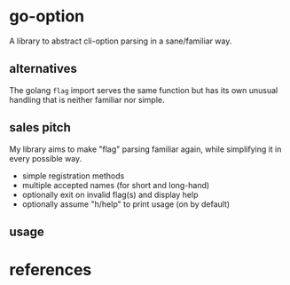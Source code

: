 
# go-option

A library to abstract cli-option parsing in a sane/familiar way.


## alternatives

The golang `flag` import serves the same function but has its own unusual handling that is neither familiar nor simple.


## sales pitch

My library aims to make "flag" parsing familiar again, while simplifying it in every possible way.

- simple registration methods
- multiple accepted names (for short and long-hand)
- optionally exit on invalid flag(s) and display help
- optionally assume "h/help" to print usage (on by default)



## usage



# references



